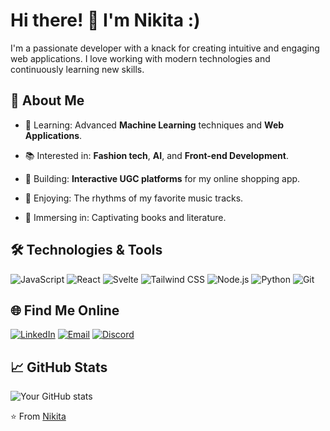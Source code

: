 # Hi there! 👋 I'm Nikita :)

I'm a passionate developer with a knack for creating intuitive and engaging web applications. I love working with modern technologies and continuously learning new skills.

## 🚀 About Me

- 🌱 Learning: Advanced **Machine Learning** techniques and **Web Applications**.

- 📚 Interested in: **Fashion tech**, **AI**, and **Front-end Development**.

- 🎨 Building: **Interactive UGC platforms** for my online shopping app.

- 🎵 Enjoying: The rhythms of my favorite music tracks.

- 📖 Immersing in: Captivating books and literature.

## 🛠️ Technologies & Tools

![JavaScript](https://img.shields.io/badge/-JavaScript-333333?style=flat&logo=javascript)
![React](https://img.shields.io/badge/-React-333333?style=flat&logo=react)
![Svelte](https://img.shields.io/badge/-Svelte-333333?style=flat&logo=svelte)
![Tailwind CSS](https://img.shields.io/badge/-Tailwind%20CSS-333333?style=flat&logo=tailwind-css)
![Node.js](https://img.shields.io/badge/-Node.js-333333?style=flat&logo=node.js)
![Python](https://img.shields.io/badge/-Python-333333?style=flat&logo=python)
![Git](https://img.shields.io/badge/-Git-333333?style=flat&logo=git)

## 🌐 Find Me Online

[![LinkedIn](https://img.shields.io/badge/-LinkedIn-0077B5?style=flat&logo=linkedin&logoColor=white)](https://www.linkedin.com/in/nikita-kumari-09bb85262/)
[![Email](https://img.shields.io/badge/-Email-D14836?style=flat&logo=gmail&logoColor=white)](mailto:iamnikita004@gmail.com)
[![Discord](https://img.shields.io/badge/-Discord-7289DA?style=flat&logo=discord&logoColor=white)](https://discord.com/users/nikitaa8937)

## 📈 GitHub Stats

![Your GitHub stats](https://github-readme-stats.vercel.app/api?username=yourusername&show_icons=true&theme=radical)

⭐️ From [Nikita](https://github.com/nikita7526)
